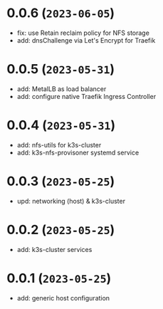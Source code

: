 # 0.0.6 (`2023-06-05`)
- fix: use Retain reclaim policy for NFS storage
- add: dnsChallenge via Let's Encrypt for Traefik

# 0.0.5 (`2023-05-31`)
- add: MetalLB as load balancer
- add: configure native Traefik Ingress Controller

# 0.0.4 (`2023-05-31`)
- add: nfs-utils for k3s-cluster
- add: k3s-nfs-provisoner systemd service

# 0.0.3 (`2023-05-25`)
- upd: networking (host) & k3s-cluster

# 0.0.2 (`2023-05-25`)
- add: k3s-cluster services

# 0.0.1 (`2023-05-25`)
- add: generic host configuration
